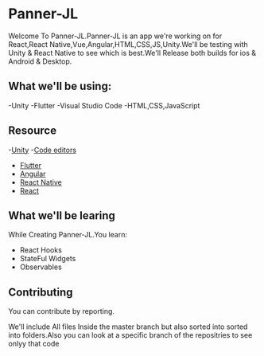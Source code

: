 # Panner-JL
Welcome To Panner-JL.Panner-JL is an app we're working on for React,React Native,Vue,Angular,HTML,CSS,JS,Unity.We'll be testing with Unity &amp; React Native to see which is best.We'll Release both builds for ios &amp; Android &amp; Desktop.

## What we'll be using:
-Unity
-Flutter
-Visual Studio Code
-HTML,CSS,JavaScript


## Resource
-[Unity](https://unity.com)
-[Code editors](https://google.com/search?q=Free%20Code%20Editors)
- [Flutter](https://flutter.io)
- [Angular](https://angular.io)
- [React Native](https://reactnative.dev)
- [React](https://reactjs.org)


## What we'll be learing
While Creating Panner-JL.You learn:
- React Hooks
- StateFul Widgets 
- Observables

## Contributing
You can contribute by reporting. 

We'll include All files Inside the master branch but also sorted into sorted into folders.Also you can look at a specific branch of the repositries to see onlyy that code
